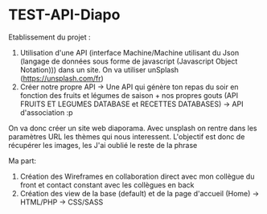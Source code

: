 # TEST-API-Diapo

Etablissement du projet :
1) Utilisation d'une API (interface Machine/Machine utilisant du Json (langage de données sous forme de javascript (Javascript Object Notation))) dans un site. On va utiliser unSplash (https://unsplash.com/fr)
2) Créer notre propre API -> Une API qui génère ton repas du soir en fonction des fruits et légumes de saison + nos propres gouts (API FRUITS ET LEGUMES DATABASE et RECETTES DATABASES) -> API d'association :p

On va donc créer un site web diaporama. Avec unsplash on rentre dans les paramètres URL les thèmes qui nous interessent. L'objectif est donc de récupérer les images, les J'ai oublié le reste de la phrase

Ma part:
1) Création des Wireframes en collaboration direct avec mon collègue du front et contact constant avec les collègues en back
2) Création des view de la base (default) et de la page d'accueil (Home)
  -> HTML/PHP
   -> CSS/SASS
